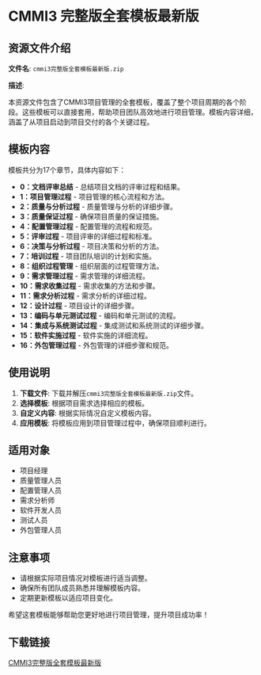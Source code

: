 # CMMI3 完整版全套模板最新版

## 资源文件介绍

**文件名**: `cmmi3完整版全套模板最新版.zip`

**描述**: 

本资源文件包含了CMMI3项目管理的全套模板，覆盖了整个项目周期的各个阶段。这些模板可以直接套用，帮助项目团队高效地进行项目管理。模板内容详细，涵盖了从项目启动到项目交付的各个关键过程。

## 模板内容

模板共分为17个章节，具体内容如下：

- **0：文档评审总结** - 总结项目文档的评审过程和结果。
- **1：项目管理过程** - 项目管理的核心流程和方法。
- **2：质量与分析过程** - 质量管理与分析的详细步骤。
- **3：质量保证过程** - 确保项目质量的保证措施。
- **4：配置管理过程** - 配置管理的流程和规范。
- **5：评审过程** - 项目评审的详细过程和标准。
- **6：决策与分析过程** - 项目决策和分析的方法。
- **7：培训过程** - 项目团队培训的计划和实施。
- **8：组织过程管理** - 组织层面的过程管理方法。
- **9：需求管理过程** - 需求管理的详细流程。
- **10：需求收集过程** - 需求收集的方法和步骤。
- **11：需求分析过程** - 需求分析的详细过程。
- **12：设计过程** - 项目设计的详细步骤。
- **13：编码与单元测试过程** - 编码和单元测试的流程。
- **14：集成与系统测试过程** - 集成测试和系统测试的详细步骤。
- **15：软件实施过程** - 软件实施的详细流程。
- **16：外包管理过程** - 外包管理的详细步骤和规范。

## 使用说明

1. **下载文件**: 下载并解压`cmmi3完整版全套模板最新版.zip`文件。
2. **选择模板**: 根据项目需求选择相应的模板。
3. **自定义内容**: 根据实际情况自定义模板内容。
4. **应用模板**: 将模板应用到项目管理过程中，确保项目顺利进行。

## 适用对象

- 项目经理
- 质量管理人员
- 配置管理人员
- 需求分析师
- 软件开发人员
- 测试人员
- 外包管理人员

## 注意事项

- 请根据实际项目情况对模板进行适当调整。
- 确保所有团队成员熟悉并理解模板内容。
- 定期更新模板以适应项目变化。

希望这套模板能够帮助您更好地进行项目管理，提升项目成功率！

## 下载链接

[CMMI3完整版全套模板最新版](https://pan.quark.cn/s/29ac39742ec2)